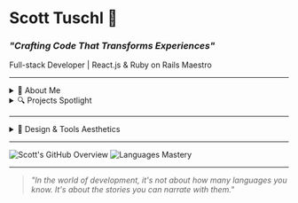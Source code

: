 # Scott Tuschl 🚀
### _"Crafting Code That Transforms Experiences"_

Full-stack Developer | React.js & Ruby on Rails Maestro

---

<details>
<summary>🧠 About Me</summary>

I believe in designing **digital experiences** that leave a lasting impression. I'm not just coding; I'm narrating stories, solving problems, and bridging gaps. 

Diving deep into:
- **Front-end**: HTML, CSS, JavaScript, React.js
- **Back-end**: Ruby on Rails, PostgreSQL
- **Testing**: Various robust application testing suites

**Connect with Me:**
- 🌍 [Portfolio](https://www.scott-tuschl.com)
- 🤝 [LinkedIn](https://www.linkedin.com/in/scott-tuschl)
- ✉️ [Email Me](mailto:scott-tuschl@comcast.net)
</details>

<details>
<summary>🔍 Projects Spotlight</summary>

From foundational web designs to intricate applications, my repository is a canvas of exploration, innovation, and growth. Every project carries a unique challenge and a tale of its own.

🔗 [Dive Deeper into My Projects](https://github.com/scott198989/Project-Repo-Links.git)
</details>

---

<details>
<summary>🎨 Design & Tools Aesthetics</summary>

I value the fusion of design and functionality, ensuring every project I tackle not only works seamlessly but also looks aesthetically pleasing. Here are some tools and technologies that empower me:

![](https://img.shields.io/badge/React.js-282C34?logo=react&logoColor=61DAFB)
![](https://img.shields.io/badge/Ruby-CC342D?logo=ruby&logoColor=white)
![](https://img.shields.io/badge/Rails-CC0000?logo=ruby-on-rails&logoColor=white)
![](https://img.shields.io/badge/PostgreSQL-336791?logo=postgresql&logoColor=white)
![](https://img.shields.io/badge/JavaScript-F7DF1E?logo=javascript&logoColor=black)
![Python](https://img.shields.io/badge/Python-3776AB?logo=python&logoColor=white)
![HTML5](https://img.shields.io/badge/HTML5-E34F26?logo=html5&logoColor=white)
![CSS3](https://img.shields.io/badge/CSS3-1572B6?logo=css3&logoColor=white)
![Postman](https://img.shields.io/badge/Postman-FF6C37?logo=postman&logoColor=white)
![RSpec](https://img.shields.io/badge/RSpec-CC342D?logo=ruby&logoColor=white)
![Jest](https://img.shields.io/badge/Jest-C21325?logo=jest&logoColor=white)
</details>

---

![Scott's GitHub Overview](https://github-readme-stats.vercel.app/api?username=scott198989&show_icons=true&theme=slateorange)
![Languages Mastery](https://github-readme-stats.vercel.app/api/top-langs/?username=scott198989&layout=compact&theme=slateorange)

---

> _"In the world of development, it's not about how many languages you know. It's about the stories you can narrate with them."_

